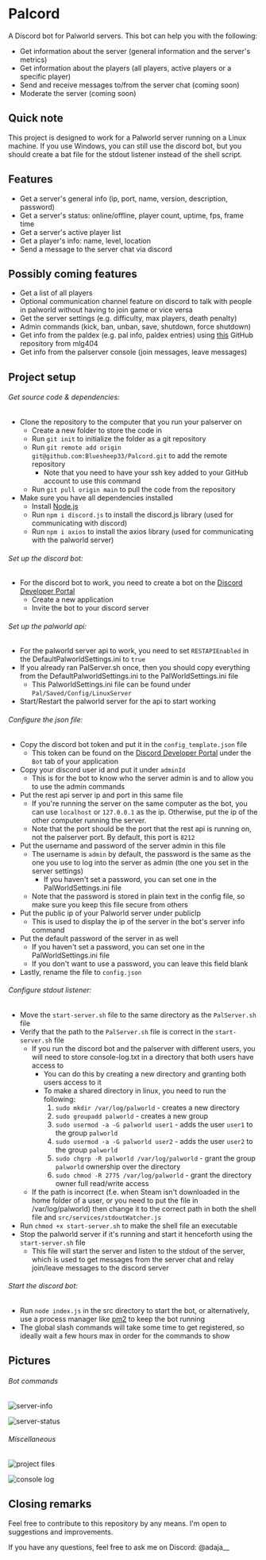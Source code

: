 # Palcord
A Discord bot for Palworld servers.
This bot can help you with the following:
- Get information about the server (general information and the server's metrics)
- Get information about the players (all players, active players or a specific player)
- Send and receive messages to/from the server chat (coming soon)
- Moderate the server (coming soon)


## Quick note
This project is designed to work for a Palworld server running on a Linux machine.
If you use Windows, you can still use the discord bot, but you should create a bat file for the stdout listener instead of the shell script.


## Features
- Get a server's general info (ip, port, name, version, description, password)
- Get a server's status: online/offline, player count, uptime, fps, frame time
- Get a server's active player list
- Get a player's info: name, level, location
- Send a message to the server chat via discord


## Possibly coming features
- Get a list of all players
- Optional communication channel feature on discord to talk with people in palworld without having to join game or vice versa
- Get the server settings (e.g. difficulty, max players, death penalty)
- Admin commands (kick, ban, unban, save, shutdown, force shutdown)
- Get info from the paldex (e.g. pal info, paldex entries) using [this](https://github.com/mlg404/palworld-paldex-api) GitHub repository from mlg404
- Get info from the palserver console (join messages, leave messages)


## Project setup
###### Get source code & dependencies:
- Clone the repository to the computer that you run your palserver on
  - Create a new folder to store the code in
  - Run `git init` to initialize the folder as a git repository
  - Run `git remote add origin git@github.com:Bluesheep33/Palcord.git` to add the remote repository
    - Note that you need to have your ssh key added to your GitHub account to use this command
  - Run `git pull origin main` to pull the code from the repository
- Make sure you have all dependencies installed
  - Install [Node.js](https://nodejs.org/en/)
  - Run `npm i discord.js` to install the discord.js library (used for communicating with discord)
  - Run `npm i axios` to install the axios library (used for communicating with the palworld server)

###### Set up the discord bot:
- For the discord bot to work, you need to create a bot on the [Discord Developer Portal](https://discord.com/developers/applications)
  - Create a new application
  - Invite the bot to your discord server

###### Set up the palworld api:
- For the palworld server api to work, you need to set `RESTAPIEnabled` in the DefaultPalworldSettings.ini to `true`
- If you already ran PalServer.sh once, then you should copy everything from the DefaultPalworldSettings.ini to the PalWorldSettings.ini file
  - This PalworldSettings.ini file can be found under `Pal/Saved/Config/LinuxServer`
- Start/Restart the palworld server for the api to start working

###### Configure the json file:
- Copy the discord bot token and put it in the `config_template.json` file
  - This token can be found on the [Discord Developer Portal](https://discord.com/developers/applications) under the `Bot` tab of your application
- Copy your discord user id and put it under `adminId`
  - This is for the bot to know who the server admin is and to allow you to use the admin commands 
- Put the rest api server ip and port in this same file
  - If you're running the server on the same computer as the bot, you can use `localhost` or `127.0.0.1` as the ip. Otherwise, put the ip of the other computer running the server.
  - Note that the port should be the port that the rest api is running on, not the palserver port. By default, this port is `8212`
- Put the username and password of the server admin in this file
  - The username is `admin` by default, the password is the same as the one you use to log into the server as admin (the one you set in the server settings)
    - If you haven't set a password, you can set one in the PalWorldSettings.ini file 
  - Note that the password is stored in plain text in the config file, so make sure you keep this file secure from others
- Put the public ip of your Palworld server under publicIp
  - This is used to display the ip of the server in the bot's server info command
- Put the default password of the server in as well
  - If you haven't set a password, you can set one in the PalWorldSettings.ini file
  - If you don't want to use a password, you can leave this field blank
- Lastly, rename the file to `config.json`

###### Configure stdout listener:
- Move the `start-server.sh` file to the same directory as the `PalServer.sh` file
- Verify that the path to the `PalServer.sh` file is correct in the `start-server.sh` file
  - If you run the discord bot and the palserver with different users, you will need to store console-log.txt in a directory that both users have access to
    - You can do this by creating a new directory and granting both users access to it
    - To make a shared directory in linux, you need to run the following:
      1. `sudo mkdir /var/log/palworld` - creates a new directory
      2. `sudo groupadd palworld` - creates a new group
      3. `sudo usermod -a -G palworld user1` - adds the user `user1` to the group `palworld`
      4. `sudo usermod -a -G palworld user2` - adds the user `user2` to the group `palworld`
      5. `sudo chgrp -R palworld /var/log/palworld` - grant the group `palworld` ownership over the directory
      6. `sudo chmod -R 2775 /var/log/palworld` - grant the directory owner full read/write access
  - If the path is incorrect (f.e. when Steam isn't downloaded in the home folder of a user, or you need to put the file in /var/log/palworld) then change it to the correct path in both the shell file and `src/services/stdoutWatcher.js` 
- Run `chmod +x start-server.sh` to make the shell file an executable
- Stop the palworld server if it's running and start it henceforth using the `start-server.sh` file
  - This file will start the server and listen to the stdout of the server, which is used to get messages from the server chat and relay join/leave messages to the discord server

###### Start the discord bot:
- Run `node index.js` in the src directory to start the bot, or alternatively, use a process manager like [pm2](https://pm2.keymetrics.io/) to keep the bot running
- The global slash commands will take some time to get registered, so ideally wait a few hours max in order for the commands to show


## Pictures
###### Bot commands
![server-info](https://github.com/Bluesheep33/Palcord/assets/75695506/782ad7f7-2159-440b-a42c-a4d0d85a7c8b)

![server-status](https://github.com/Bluesheep33/Palcord/assets/75695506/512bdc2a-e512-452c-95c1-395fbf97fbde)

###### Miscellaneous
![project files](https://github.com/Bluesheep33/Palcord/assets/75695506/125d5c51-815d-4a97-88a5-95c628ef7920)

![console log](https://github.com/Bluesheep33/Palcord/assets/75695506/10bc6327-99ba-4608-aab2-c7fe540591fe)

## Closing remarks
Feel free to contribute to this repository by any means. I'm open to suggestions and improvements.

If you have any questions, feel free to ask me on Discord: @adaja__
